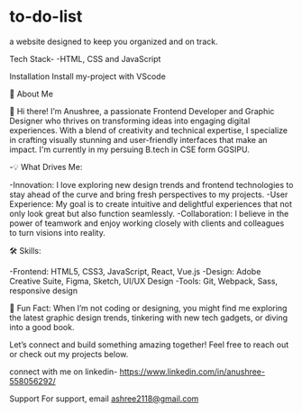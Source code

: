 # to-do-list
a website designed to keep you organized and on track.

Tech Stack-
  -HTML, CSS and JavaScript

Installation Install my-project with VScode

🚀 About Me

  👋 Hi there! I’m Anushree, a passionate Frontend Developer and Graphic Designer who thrives on transforming ideas into engaging digital experiences. With a blend of creativity and technical expertise, I specialize in crafting visually stunning and user-friendly interfaces that make an impact. I'm currently in my persuing B.tech in CSE form GGSIPU.

   -💡 What Drives Me:

   -Innovation: I love exploring new design trends and frontend technologies to stay ahead of the curve and bring fresh perspectives to my projects. -User Experience: My goal is to create intuitive and delightful       experiences that not only look great but also function seamlessly. -Collaboration: I believe in the power of teamwork and enjoy working closely with clients and colleagues to turn visions into reality.

🛠️ Skills:

  -Frontend: HTML5, CSS3, JavaScript, React, Vue.js -Design: Adobe Creative Suite, Figma, Sketch, UI/UX Design -Tools: Git, Webpack, Sass, responsive design

🌟 Fun Fact: When I’m not coding or designing, you might find me exploring the latest graphic design trends, tinkering with new tech gadgets, or diving into a good book.

Let’s connect and build something amazing together! Feel free to reach out or check out my projects below.

connect with me on linkedin- https://www.linkedin.com/in/anushree-558056292/

Support For support, email ashree2118@gmail.com
